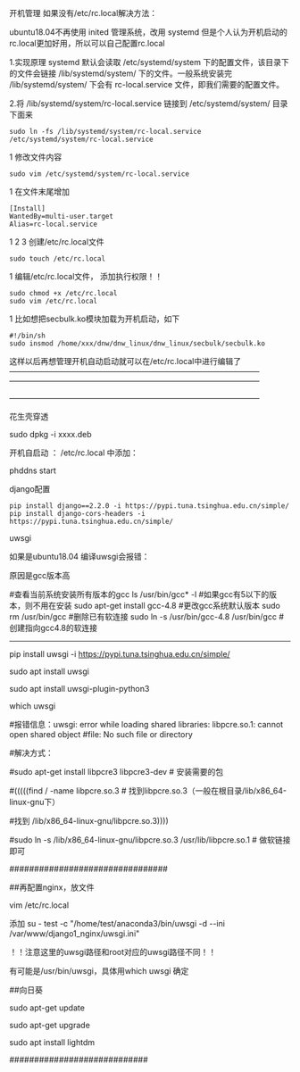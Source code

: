 开机管理  如果没有/etc/rc.local解决方法：

ubuntu18.04不再使用 inited 管理系统，改用 systemd
但是个人认为开机启动的rc.local更加好用，所以可以自己配置rc.local

1.实现原理
systemd 默认会读取 /etc/systemd/system 下的配置文件，该目录下的文件会链接 /lib/systemd/system/ 下的文件。一般系统安装完 /lib/systemd/system/ 下会有 rc-local.service 文件，即我们需要的配置文件。

2.将 /lib/systemd/system/rc-local.service 链接到 /etc/systemd/system/ 目录下面来

	sudo ln -fs /lib/systemd/system/rc-local.service /etc/systemd/system/rc-local.service
1
修改文件内容

	sudo vim /etc/systemd/system/rc-local.service
1
在文件末尾增加

	[Install]
	WantedBy=multi-user.target
	Alias=rc-local.service
1
2
3
创建/etc/rc.local文件

	sudo touch /etc/rc.local
1
编辑/etc/rc.local文件， 添加执行权限！！

	sudo chmod +x /etc/rc.local
	sudo vim /etc/rc.local
	
1
比如想把secbulk.ko模块加载为开机启动，如下

	#!/bin/sh
	sudo insmod /home/xxx/dnw/dnw_linux/dnw_linux/secbulk/secbulk.ko


这样以后再想管理开机自动启动就可以在/etc/rc.local中进行编辑了
————————————————————————————————
————————————————————————————————

————————————————————————————————



花生壳穿透

sudo dpkg -i xxxx.deb

开机自启动 ： /etc/rc.local 中添加：

phddns start



django配置

```python3 
pip install django==2.2.0 -i https://pypi.tuna.tsinghua.edu.cn/simple/
pip install django-cors-headers -i https://pypi.tuna.tsinghua.edu.cn/simple/
```

uwsgi 

如果是ubuntu18.04 编译uwsgi会报错：

原因是gcc版本高

#查看当前系统安装所有版本的gcc
ls /usr/bin/gcc* -l 
#如果gcc有5以下的版本，则不用在安装
sudo apt-get  install gcc-4.8
#更改gcc系统默认版本
sudo rm /usr/bin/gcc #删除已有软连接
sudo ln -s /usr/bin/gcc-4.8 /usr/bin/gcc #创建指向gcc4.8的软连接

----------------------

pip install uwsgi -i https://pypi.tuna.tsinghua.edu.cn/simple/

sudo apt install uwsgi 

sudo apt install uwsgi-plugin-python3

which uwsgi

#报错信息：uwsgi: error while loading shared libraries: libpcre.so.1: cannot open shared object #file: No such file or directory

#解决方式：

#sudo apt-get install libpcre3 libpcre3-dev # 安装需要的包

#(((((find / -name libpcre.so.3 # 找到libpcre.so.3（一般在根目录/lib/x86_64-linux-gnu下）

#找到 /lib/x86_64-linux-gnu/libpcre.so.3))))

#sudo ln -s /lib/x86_64-linux-gnu/libpcre.so.3 /usr/lib/libpcre.so.1 # 做软链接即可

################################



##再配置nginx，放文件

vim /etc/rc.local

添加 su - test -c "/home/test/anaconda3/bin/uwsgi -d --ini /var/www/django1_nginx/uwsgi.ini"

！！注意这里的uwsgi路径和root对应的uwsgi路径不同！！

有可能是/usr/bin/uwsgi，具体用which uwsgi 确定



##向日葵

sudo apt-get update 

sudo apt-get upgrade 

sudo apt install lightdm



############################








